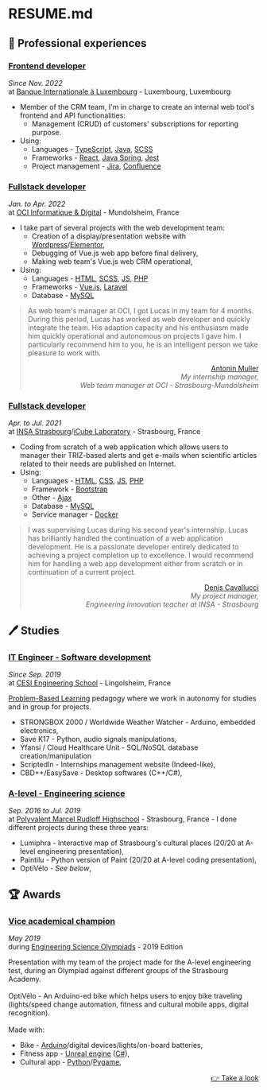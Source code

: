 # RESUME.md

## :office: Professional experiences

### <u>Frontend developer</u>

_Since Nov. 2022_\
at [Banque Internationale à Luxembourg](https://www.bil.com) - Luxembourg, Luxembourg

-   Member of the CRM team, I'm in charge to create an internal web tool's frontend and API functionalities:
    -   Management (CRUD) of customers' subscriptions for reporting purpose.
-   Using:
    -   Languages - [TypeScript](https://typescriptlang.org), [Java](https://java.com/fr), [SCSS](https://sass-lang.com)
    -   Frameworks - [React](https://reactjs.org), [Java Spring](https://spring.io), [Jest](https://jestjs.io/fr)
    -   Project management - [Jira](https://atlassian.com/software/jira), [Confluence](https://atlassian.com/software/confluence)

### <u>Fullstack developer</u>

_Jan. to Apr. 2022_\
 at [OCI Informatique & Digital](https://oci.fr) - Mundolsheim, France

-   I take part of several projects with the web development team:
    -   Creation of a display/presentation website with [Wordpress](https://wordpress.com/fr)/[Elementor](https://elementor.com),
    -   Debugging of Vue.js web app before final delivery,
    -   Making web team's Vue.js web CRM operational,
-   Using:
    -   Languages - [HTML](https://developer.mozilla.org/fr/docs/Web/HTML), [SCSS](https://sass-lang.com), [JS](https://developer.mozilla.org/fr/docs/Web/JavaScript), [PHP](https://php.net)
    -   Frameworks - [Vue.js](https://vuejs.org), [Laravel](https://laravel.com)
    -   Database - [MySQL](https://mysql.com/fr)

> As web team's manager at OCI, I got Lucas in my team for 4 months. During this period, Lucas has worked as web developer and quickly integrate the team. His adaption capacity and his enthusiasm made him quickly operational and autonomous on projects I gave him. I particularly recommend him to you, he is an intelligent person we take pleasure to work with.
>
> <div align="right"><u><a href="https://www.linkedin.com/in/antonin-muller-ba920020/">Antonin Muller</a></u></div>
> <div align="right"><em>My internship manager,<br/>Web team manager at OCI - Strasbourg-Mundolsheim</em></div>

### <u>Fullstack developer</u>

_Apr. to Jul. 2021_\
at [INSA Strasbourg](https://insa-strasbourg.fr/fr)/[iCube Laboratory](https://icube.unistra.fr) - Strasbourg, France

-   Coding from scratch of a web application which allows users to manager their TRIZ-based alerts and get e-mails when scientific articles related to their needs are published on Internet.
-   Using:
    -   Languages - [HTML](https://developer.mozilla.org/fr/docs/Web/HTML), [CSS](https://developer.mozilla.org/fr/docs/Web/CSS), [JS](https://developer.mozilla.org/fr/docs/Web/JavaScript), [PHP](https://php.net)
    -   Framework - [Bootstrap](https://getbootstrap.com)
    -   Other - [Ajax](https://developer.mozilla.org/fr/docs/Web/Guide/AJAX)
    -   Database - [MySQL](https://mysql.com/fr)
    -   Service manager - [Docker](https://docker.com)

> I was supervising Lucas during his second year's internship. Lucas has brilliantly handled the continuation of a web application development. He is a passionate developer entirely dedicated to achieving a project completion up to excellence. I would recommend him for handling a web app development either from scratch or in continuation of a current project.
>
> <div align="right"><u><a href="https://www.linkedin.com/in/denis-cavallucci-52905014
> ">Denis Cavallucci</a></u></div>
> <div align="right"><em>My project manager,<br/>Engineering innovation teacher at INSA - Strasbourg</em></div>

## :pen: Studies

### <u>IT Engineer - Software development</u>

_Since Sep. 2019_\
at [CESI Engineering School](https://cesi.fr) - Lingolsheim, France

[Problem-Based Learning](https://en.wikipedia.org/wiki/Problem-based_learning) pedagogy where we work in autonomy for studies and in group for projects.

-   STRONGBOX 2000 / Worldwide Weather Watcher - Arduino, embedded electronics,
-   Save K17 - Python, audio signals manipulations,
-   Ýfansi / Cloud Healthcare Unit - SQL/NoSQL database creation/manipulation
-   ScriptedIn - Internships management website (Indeed-like),
-   CBD++/EasySave - Desktop softwares (C++/C#),

### <u>A-level - Engineering science</u>

_Sep. 2016 to Jul. 2019_\
at [Polyvalent Marcel Rudloff Highschool](https://lyceerudloff.com) - Strasbourg, France - I done different projects during these three years:

-   Lumiphra - Interactive map of Strasbourg's cultural places (20/20 at A-level engineering presentation),
-   Paintilu - Python version of Paint (20/20 at A-level coding presentation),
-   OptiVélo - _See below_,

## :trophy: Awards

### <u>Vice academical champion</u>

_May 2019_\
during [Engineering Science Olympiads](https://www.upsti.fr/nos-evenements/olympiades-de-si) - 2019 Edition

Presentation with my team of the project made for the A-level engineering test, during an Olympiad against different groups of the Strasbourg Academy.\
\
OptiVélo - An Arduino-ed bike which helps users to enjoy bike traveling (lights/speed change automation, fitness and cultural mobile apps, digital recognition).\
\
Made with:

-   Bike - [Arduino](https://arduino.cc)/digital devices/lights/on-board batteries,
-   Fitness app - [Unreal engine](https://unrealengine.com) ([C#](https://learn.microsoft.com/fr-fr/dotnet/csharp)),
-   Cultural app - [Python](https://python.org)/[Pygame](https://pygame.org/news),

<div align="right"><a href="https://pedagogie.ac-strasbourg.fr/stidd/osi-olympiades-de-sciences-de-lingenieur/la-finale-academique-2019/">&#128073; Take a look</a></div>
